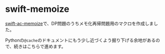 # swift-memoize

[swift-ac-memoize](https://github.com/narumij/swift-ac-memoize)で、DP問題のうちメモ化再帰問題用のマクロを作成しました。

Pythonの`@cache`のドキュメントにもう少し近づくよう掘り下げる余地があるので、続きはこちらで進めます。

